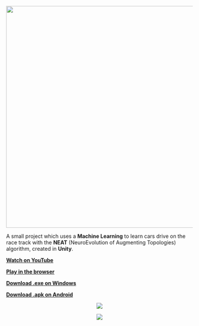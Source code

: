 <p align="center">
  <img src="https://i.imgur.com/iOVOmlZ.png" width="600px">
</p>


A small project which uses a **Machine Learning** to learn cars drive on the race track with the **NEAT** (NeuroEvolution of Augmenting Topologies) algorithm, created in **Unity**.


<a href="https://www.youtube.com/watch?v=iEHcYHnWN5I"><b>Watch on YouTube</b></a>

<a href="https://oxygenium.itch.io/neat-race"><b>Play in the browser</b></a>

<a href="https://drive.google.com/open?id=14bXN1-6YP3uyFFhj_9cJ5WkJUW_go75S"><b>Download .exe on Windows</b></a>

<a href="https://drive.google.com/open?id=1HxcPSNCJoRlIom44Dg0OLLwoTzglH6Zc"><b>Download .apk on Android</b></a>



<p align="center">
  <img src="https://i.imgur.com/uIaTosx.png">
</p>

<p align="center">
  <img src="https://i.imgur.com/957NlJm.png">
</p>
